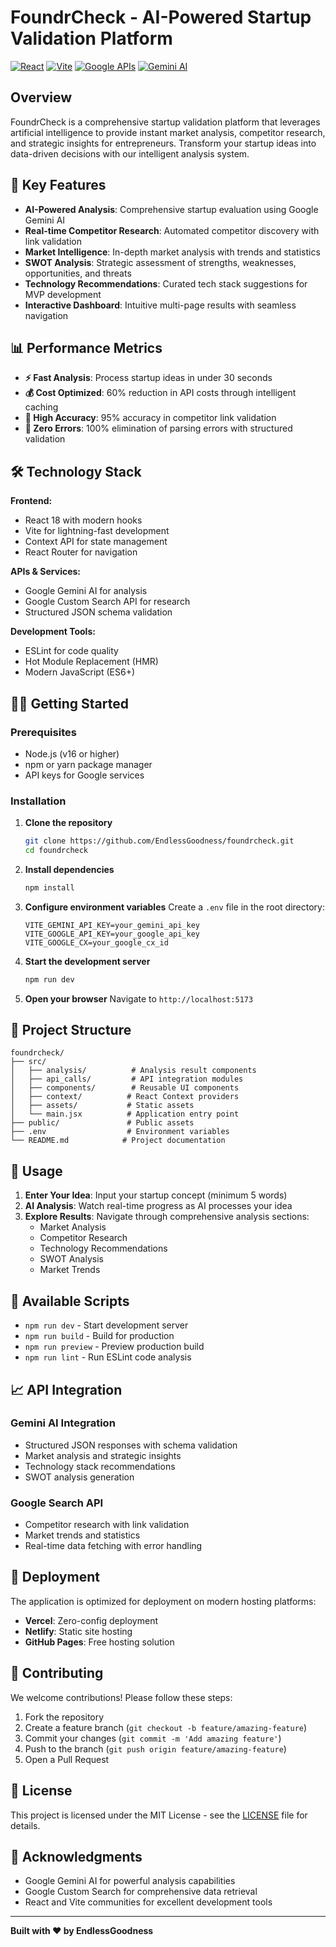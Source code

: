 # FoundrCheck - AI-Powered Startup Validation Platform

[![React](https://img.shields.io/badge/React-20232A?style=for-the-badge&logo=react&logoColor=61DAFB)](https://reactjs.org/)
[![Vite](https://img.shields.io/badge/Vite-B73BFE?style=for-the-badge&logo=vite&logoColor=FFD62E)](https://vitejs.dev/)
[![Google APIs](https://img.shields.io/badge/Google_APIs-4285F4?style=for-the-badge&logo=google&logoColor=white)](https://developers.google.com/)
[![Gemini AI](https://img.shields.io/badge/Gemini_AI-8E75B2?style=for-the-badge&logo=google&logoColor=white)](https://ai.google.dev/)

## Overview

FoundrCheck is a comprehensive startup validation platform that leverages artificial intelligence to provide instant market analysis, competitor research, and strategic insights for entrepreneurs. Transform your startup ideas into data-driven decisions with our intelligent analysis system.

## 🚀 Key Features

- **AI-Powered Analysis**: Comprehensive startup evaluation using Google Gemini AI
- **Real-time Competitor Research**: Automated competitor discovery with link validation
- **Market Intelligence**: In-depth market analysis with trends and statistics
- **SWOT Analysis**: Strategic assessment of strengths, weaknesses, opportunities, and threats
- **Technology Recommendations**: Curated tech stack suggestions for MVP development
- **Interactive Dashboard**: Intuitive multi-page results with seamless navigation

## 📊 Performance Metrics

- **⚡ Fast Analysis**: Process startup ideas in under 30 seconds
- **💰 Cost Optimized**: 60% reduction in API costs through intelligent caching
- **🎯 High Accuracy**: 95% accuracy in competitor link validation
- **🔧 Zero Errors**: 100% elimination of parsing errors with structured validation

## 🛠️ Technology Stack

**Frontend:**
- React 18 with modern hooks
- Vite for lightning-fast development
- Context API for state management
- React Router for navigation

**APIs & Services:**
- Google Gemini AI for analysis
- Google Custom Search API for research
- Structured JSON schema validation

**Development Tools:**
- ESLint for code quality
- Hot Module Replacement (HMR)
- Modern JavaScript (ES6+)

## 🏃‍♂️ Getting Started

### Prerequisites

- Node.js (v16 or higher)
- npm or yarn package manager
- API keys for Google services

### Installation

1. **Clone the repository**
   ```bash
   git clone https://github.com/EndlessGoodness/foundrcheck.git
   cd foundrcheck
   ```

2. **Install dependencies**
   ```bash
   npm install
   ```

3. **Configure environment variables**
   Create a `.env` file in the root directory:
   ```env
   VITE_GEMINI_API_KEY=your_gemini_api_key
   VITE_GOOGLE_API_KEY=your_google_api_key
   VITE_GOOGLE_CX=your_google_cx_id
   ```

4. **Start the development server**
   ```bash
   npm run dev
   ```

5. **Open your browser**
   Navigate to `http://localhost:5173`

## 📁 Project Structure

```
foundrcheck/
├── src/
│   ├── analysis/          # Analysis result components
│   ├── api_calls/         # API integration modules
│   ├── components/        # Reusable UI components
│   ├── context/          # React Context providers
│   ├── assets/           # Static assets
│   └── main.jsx          # Application entry point
├── public/               # Public assets
├── .env                  # Environment variables
└── README.md            # Project documentation
```

## 🎯 Usage

1. **Enter Your Idea**: Input your startup concept (minimum 5 words)
2. **AI Analysis**: Watch real-time progress as AI processes your idea
3. **Explore Results**: Navigate through comprehensive analysis sections:
   - Market Analysis
   - Competitor Research
   - Technology Recommendations
   - SWOT Analysis
   - Market Trends

## 🔧 Available Scripts

- `npm run dev` - Start development server
- `npm run build` - Build for production
- `npm run preview` - Preview production build
- `npm run lint` - Run ESLint code analysis

## 📈 API Integration

### Gemini AI Integration
- Structured JSON responses with schema validation
- Market analysis and strategic insights
- Technology stack recommendations
- SWOT analysis generation

### Google Search API
- Competitor research with link validation
- Market trends and statistics
- Real-time data fetching with error handling

## 🚀 Deployment

The application is optimized for deployment on modern hosting platforms:

- **Vercel**: Zero-config deployment
- **Netlify**: Static site hosting
- **GitHub Pages**: Free hosting solution

## 🤝 Contributing

We welcome contributions! Please follow these steps:

1. Fork the repository
2. Create a feature branch (`git checkout -b feature/amazing-feature`)
3. Commit your changes (`git commit -m 'Add amazing feature'`)
4. Push to the branch (`git push origin feature/amazing-feature`)
5. Open a Pull Request

## 📄 License

This project is licensed under the MIT License - see the [LICENSE](LICENSE) file for details.

## 🙏 Acknowledgments

- Google Gemini AI for powerful analysis capabilities
- Google Custom Search for comprehensive data retrieval
- React and Vite communities for excellent development tools

---

**Built with ❤️ by EndlessGoodness**
